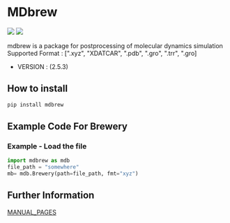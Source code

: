 # MDbrew

<img src="https://img.shields.io/badge/Python-383b40?style=round-square&logo=Python&logoColor=#f5f5f5"/> <img src="https://img.shields.io/badge/Jupyter-383b40?style=round-square&logo=Jupyter&logoColor=#f5f5f5"/>

mdbrew is a package for postprocessing of molecular dynamics simulation  
Supported Format : [".xyz", "XDATCAR", ".pdb", ".gro", ".trr", ".gro]

- VERSION : (2.5.3)

## How to install

```bash
pip install mdbrew
```

## Example Code For Brewery

### Example - Load the file

```python
import mdbrew as mdb
file_path = "somewhere"
mb= mdb.Brewery(path=file_path, fmt="xyz")
```

## Further Information

[MANUAL_PAGES](https://minu928.github.io/MDBREW/)
